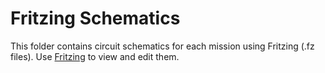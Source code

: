 # Fritzing Schematics

This folder contains circuit schematics for each mission using Fritzing (.fz files). 
Use [Fritzing](https://fritzing.org/download) to view and edit them.
